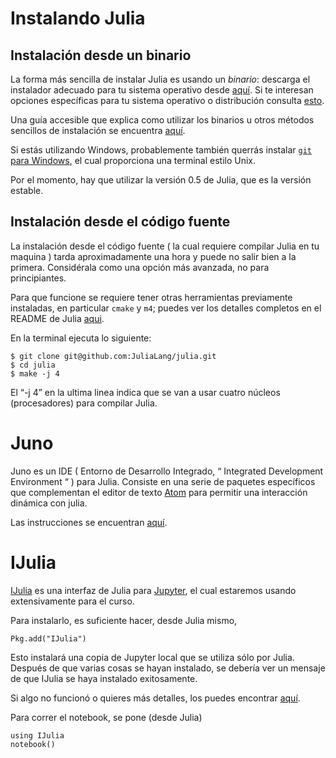 # Instalando Julia

## Instalación desde un binario

La forma más sencilla de instalar Julia es usando un *binario*: descarga el instalador adecuado para tu sistema operativo desde [aquí](http://julialang.org/downloads/). Si te interesan opciones específicas para tu sistema operativo o distribución consulta [esto](http://julialang.org/downloads/platform.html).

Una guía accesible que explica como utilizar los binarios u otros métodos sencillos de instalación se encuentra [aquí](https://en.wikibooks.org/wiki/Introducing_Julia/Getting_started).

Si estás utilizando Windows, probablemente también querrás instalar [`git` para Windows](https://msysgit.github.io/), el cual proporciona una terminal estilo Unix.

Por el momento, hay que utilizar la versión 0.5 de Julia, que es la versión estable.

## Instalación desde el código fuente

La instalación desde el código fuente ( la cual requiere compilar Julia en tu maquina ) tarda aproximadamente una hora y puede no salir bien a la primera. Considérala como una opción más avanzada, no para principiantes.

Para que funcione se requiere tener otras herramientas previamente instaladas, en particular `cmake` y `m4`; puedes ver los detalles completos en el  README de Julia [aqui](https://github.com/JuliaLang/julia).

En la terminal ejecuta lo siguiente:

```
$ git clone git@github.com:JuliaLang/julia.git
$ cd julia
$ make -j 4
```
El “-j 4” en la ultima linea indica que se van a usar cuatro núcleos (procesadores) para compilar Julia.

# Juno

Juno es un IDE ( Entorno de Desarrollo Integrado, “ Integrated Development Environment “ ) para Julia. Consiste en una serie de paquetes específicos que complementan el editor de texto [Atom](https://atom.io/) para permitir una interacción dinámica con julia.

Las instrucciones se encuentran [aquí](http://junolab.org).

# IJulia

[IJulia](https://github.com/JuliaLang/IJulia.jl) es una interfaz de Julia para   [Jupyter](https://jupyter.org/), el cual estaremos usando extensivamente para el curso.

Para instalarlo, es suficiente hacer, desde Julia mismo,

```
Pkg.add("IJulia")
```
Esto instalará una copia de Jupyter local que se utiliza sólo por Julia.
Después de que varias cosas se hayan instalado, se debería ver un mensaje de que IJulia se haya instalado exitosamente.

Si algo no funcionó o quieres más detalles, los puedes encontrar [aquí](https://github.com/JuliaLang/IJulia.jl).

Para correr el notebook, se pone (desde Julia)
```
using IJulia
notebook()
```
